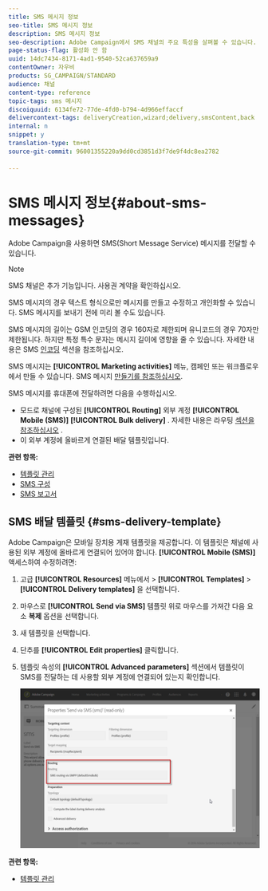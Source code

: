```yaml
---
title: SMS 메시지 정보
seo-title: SMS 메시지 정보
description: SMS 메시지 정보
seo-description: Adobe Campaign에서 SMS 채널의 주요 특성을 살펴볼 수 있습니다.
page-status-flag: 활성화 안 함
uuid: 14dc7434-8171-4ad1-9540-52ca637659a9
contentOwner: 자우비
products: SG_CAMPAIGN/STANDARD
audience: 채널
content-type: reference
topic-tags: sms 메시지
discoiquuid: 6134fe72-77de-4fd0-b794-4d966effaccf
delivercontext-tags: deliveryCreation,wizard;delivery,smsContent,back
internal: n
snippet: y
translation-type: tm+mt
source-git-commit: 96001355220a9dd0cd3851d3f7de9f4dc8ea2782

---
```



# SMS 메시지 정보{#about-sms-messages}

Adobe Campaign을 사용하면 SMS(Short Message Service) 메시지를 전달할 수 있습니다.

>[!NOTE]
>
>SMS 채널은 추가 기능입니다. 사용권 계약을 확인하십시오.

SMS 메시지의 경우 텍스트 형식으로만 메시지를 만들고 수정하고 개인화할 수 있습니다. SMS 메시지를 보내기 전에 미리 볼 수도 있습니다.

SMS 메시지의 길이는 GSM 인코딩의 경우 160자로 제한되며 유니코드의 경우 70자만 제한됩니다. 하지만 특정 특수 문자는 메시지 길이에 영향을 줄 수 있습니다. 자세한 내용은 SMS [인코딩](../../administration/using/configuring-sms-channel.md#sms-encoding--length-and-transliteration) 섹션을 참조하십시오.

SMS 메시지는 **[!UICONTROL Marketing activities]** 메뉴, 캠페인 또는 워크플로우에서 만들 수 있습니다. SMS 메시지 [만들기를 참조하십시오](../../channels/using/creating-an-sms-message.md).

SMS 메시지를 휴대폰에 전달하려면 다음을 수행하십시오.

* 모드로 채널에 구성된 **[!UICONTROL Routing]** 외부 계정 **[!UICONTROL Mobile (SMS)]** **[!UICONTROL Bulk delivery]** . 자세한 내용은 라우팅 [섹션을 참조하십시오](../../administration/using/configuring-sms-channel.md#defining-an-sms-routing) .
* 이 외부 계정에 올바르게 연결된 배달 템플릿입니다.

**관련 항목:**

* [템플릿 관리](../../start/using/about-templates.md)
* [SMS 구성](../../administration/using/configuring-sms-channel.md#defining-an-sms-routing)
* [SMS 보고서](../../reporting/using/sms-report.md)

## SMS 배달 템플릿 {#sms-delivery-template}

Adobe Campaign은 모바일 장치용 게재 템플릿을 제공합니다. 이 템플릿은 채널에 사용된 외부 계정에 올바르게 연결되어 있어야 합니다. **[!UICONTROL Mobile (SMS)]** 액세스하여 수정하려면:

1. 고급 **[!UICONTROL Resources]** 메뉴에서 &gt; **[!UICONTROL Templates]** &gt; **[!UICONTROL Delivery templates]** 을 선택합니다.
1. 마우스로 **[!UICONTROL Send via SMS]** 템플릿 위로 마우스를 가져간 다음 요소 **복제** 옵션을 선택합니다.
1. 새 템플릿을 선택합니다.
1. 단추를 **[!UICONTROL Edit properties]** 클릭합니다.
1. 템플릿 속성의 **[!UICONTROL Advanced parameters]** 섹션에서 템플릿이 SMS를 전달하는 데 사용할 외부 계정에 연결되어 있는지 확인합니다.

   ![](assets/sms_template.png)

**관련 항목:**

* [템플릿 관리](../../start/using/about-templates.md)

